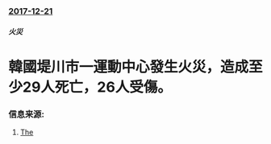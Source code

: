 ### [2017-12-21](/zh/news/2017/12/21/index.md)

##### 火災
# 韓國堤川市一運動中心發生火災，造成至少29人死亡，26人受傷。 




### 信息来源:

1. [The](https://www.theguardian.com/world/2017/dec/21/south-korea-sports-centre-fire-causes-at-least-29-deaths)
